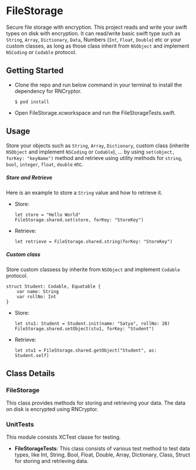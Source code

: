 # FileStorage
Secure file storage with encryption. This project reads and write your swift types on disk with encryption. It can read/write basic swift type such as `String`, `Array`, `Dictionary`, `Data`, Numbers (`Int`, `Float`, `Double`) etc or your custom classes, as long as those class inherit from `NSObject` and implement `NSCoding` or `Codable` protocol.


## Getting Started

- Clone the repo and run below command in your terminal to install the dependency for RNCryptor.  
	```
	$ pod install
	```
- Open FileStorage.xcworkspace and run the FileStorageTests.swift.


## Usage
Store your objects such as `String`, `Array`, `Dictionary`, custom class (inherite `NSObject` and implement `NSCoding` or `Codable`), ... by using `set(object, forKey: "keyName")` method and retrieve using utility methods for `string`, `bool`, `integer`, `float`, `double` etc. 

##### Store and Retrieve
Here is an example to store a `String` value and how to retrieve it. 
- Store:
	```
	let store = "Hello World"
	FileStorage.shared.set(store, forKey: "StoreKey")
	```

- Retrieve:
	```
	let retrieve = FileStorage.shared.string(forKey: "StoreKey")
	```

##### Custom class
Store custom classess by inherite from `NSObject` and implement `Codable` protocol.
```
struct Student: Codable, Equatable {
	var name: String
	var rollNo: Int
}
```
- Store:
	```
	let stu1: Student = Student.init(name: "Satya", rollNo: 28)
	FileStorage.shared.setObject(stu1, forKey: "Student")
	```    
- Retrieve:
	```
	let stu1 = FileStorage.shared.getObject("Student", as: Student.self)
	```

## Class Details

### FileStorage
This class provides methods for storing and retrieving your data. The data on disk is encrypted using RNCryptor.


### UnitTests

This module consists XCTest classe for testing. 
- **FileStorageTests**: This class consists of various test method to test data types, like Int, String, Bool, Float, Double, Array, Dictionary, Class, Struct for storing and retrieving data.

